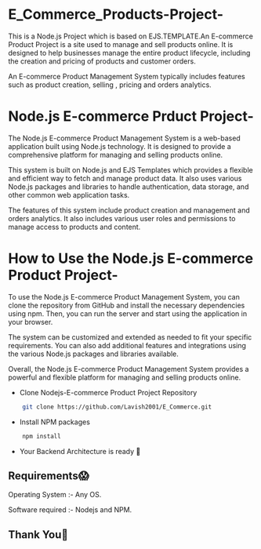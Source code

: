 # E_Commerce_Products-Project-

This is a Node.js Project which is based on EJS.TEMPLATE.An E-commerce Product Project is a site used to manage and sell products online. It is designed to help businesses manage the entire product lifecycle, including the creation and pricing of products and customer orders.

An E-commerce Product Management System typically includes features such as product creation, selling , pricing and orders analytics.



# Node.js E-commerce Prduct Project-

The Node.js E-commerce Product Management System is a web-based application built using Node.js technology. It is designed to provide a comprehensive platform for managing and selling products online.

This system is built on Node.js and EJS Templates which provides a flexible and efficient way to fetch and manage product data. It also uses various Node.js packages and libraries to handle authentication, data storage, and other common web application tasks.

The features of this system include product creation and management and orders analytics. It also includes various user roles and permissions to manage access to products and content.


# How to Use the Node.js E-commerce Product Project-

To use the Node.js E-commerce Product Management System, you can clone the repository from GitHub and install the necessary dependencies using npm. Then, you can run the server and start using the application in your browser.

The system can be customized and extended as needed to fit your specific requirements. You can also add additional features and integrations using the various Node.js packages and libraries available.

Overall, the Node.js E-commerce Product Management System provides a powerful and flexible platform for managing and selling products online.

- Clone Nodejs-E-commerce Product Project Repository
```bash
    git clone https://github.com/Lavish2001/E_Commerce.git
```
- Install NPM packages 
```bash
    npm install
```
- Your Backend Architecture is ready 🤙

## Requirements😱

 Operating System  :- Any OS.

 Software required :- Nodejs and NPM.


## Thank You🙏